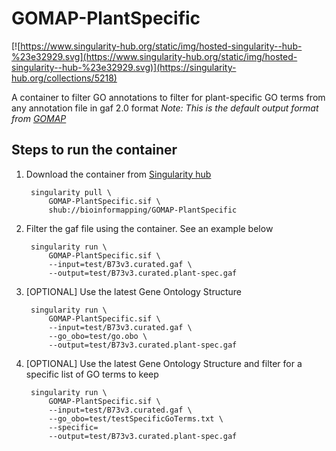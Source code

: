 # GOMAP-PlantSpecific

[![https://www.singularity-hub.org/static/img/hosted-singularity--hub-%23e32929.svg](https://www.singularity-hub.org/static/img/hosted-singularity--hub-%23e32929.svg)](https://singularity-hub.org/collections/5218)

A container to filter GO annotations to filter for plant-specific GO terms from any annotation file in gaf 2.0 format
*Note: This is the default output format from [GOMAP](https://github.com/Dill-PICL/GOMAP-singularity)*  

## Steps to run the container

1. Download the container from [Singularity hub](https://singularity-hub.org/)
   ```
	singularity pull \
		GOMAP-PlantSpecific.sif \
		shub://bioinformapping/GOMAP-PlantSpecific
   ```
2. Filter the gaf file using the container. See an example below
   ```
	singularity run \
		GOMAP-PlantSpecific.sif \
		--input=test/B73v3.curated.gaf \
		--output=test/B73v3.curated.plant-spec.gaf
   ```
3. [OPTIONAL] Use the latest Gene Ontology Structure
   ```
	singularity run \
		GOMAP-PlantSpecific.sif \
		--input=test/B73v3.curated.gaf \
		--go_obo=test/go.obo \
		--output=test/B73v3.curated.plant-spec.gaf
   ```
4. [OPTIONAL] Use the latest Gene Ontology Structure and filter for a specific list of GO terms to keep
   ```
	singularity run \
		GOMAP-PlantSpecific.sif \
		--input=test/B73v3.curated.gaf \
		--go_obo=test/testSpecificGoTerms.txt \
		--specific=
		--output=test/B73v3.curated.plant-spec.gaf
   ```
